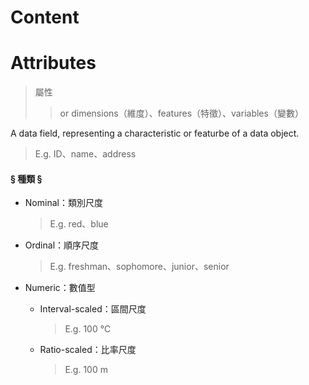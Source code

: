 # Content


# Attributes
  > 屬性
  >> or dimensions（維度）、features（特徵）、variables（變數）
  
 A data field, representing a characteristic or featurbe of a data object.
  > E.g. ID、name、address
  
  
#### § 種類 §

- Nominal：類別尺度
  > E.g. red、blue
  
- Ordinal：順序尺度
  > E.g. freshman、sophomore、junior、senior
  
- Numeric：數值型
  - Interval-scaled：區間尺度
    > E.g. 100 ℃
  - Ratio-scaled：比率尺度
    > E.g. 100 m
